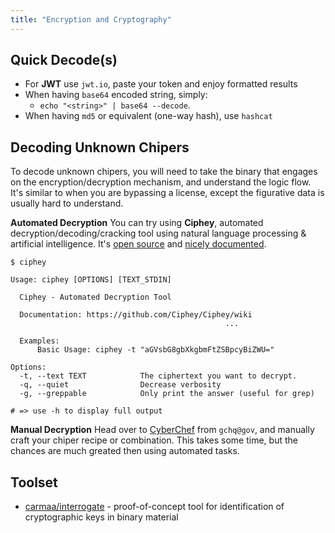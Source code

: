 ```yaml
---
title: "Encryption and Cryptography"
---
```


## Quick Decode(s)

* For **JWT** use `jwt.io`, paste your token and enjoy formatted results
* When having `base64` encoded string, simply:
	- `echo "<string>" | base64 --decode`. 
* When having `md5` or equivalent (one-way hash), use `hashcat`

## Decoding Unknown Chipers
To decode unknown chipers, you will need to take the binary that engages on the encryption/decryption mechanism, and understand the logic flow. It's similar to when you are bypassing a license, except the figurative data is usually hard to understand.

**Automated Decryption**
You can try using **Ciphey**, automated decryption/decoding/cracking tool using natural language processing & artificial intelligence. It's [open source](https://github.com/Ciphey/Ciphey) and [nicely documented](https://github.com/Ciphey/Ciphey/wiki).


```
$ ciphey

Usage: ciphey [OPTIONS] [TEXT_STDIN]

  Ciphey - Automated Decryption Tool

  Documentation: https://github.com/Ciphey/Ciphey/wiki
											    ...

  Examples:
      Basic Usage: ciphey -t "aGVsbG8gbXkgbmFtZSBpcyBiZWU="

Options:
  -t, --text TEXT            The ciphertext you want to decrypt.
  -q, --quiet                Decrease verbosity
  -g, --greppable            Only print the answer (useful for grep)
	
# => use -h to display full output
```

**Manual Decryption**
Head over to [CyberChef](https://gchq.github.io/CyberChef/) from  `gchq@gov`, and manually craft your chiper recipe or combination. This takes some time, but the chances are much greated then using automated tasks.

## Toolset

* [carmaa/interrogate](https://github.com/carmaa/interrogate) - proof-of-concept tool for identification of cryptographic keys in binary material